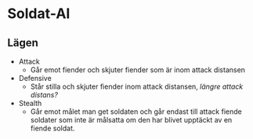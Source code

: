 # Soldat-AI
## Lägen
- Attack
  - Går emot fiender och skjuter fiender som är inom attack distansen 
- Defensive
  - Står stilla och skjuter fiender inom attack distansen, *längre attack distans?*
- Stealth
  - Går emot målet man get soldaten och går endast till attack fiende soldater som inte är målsatta om den har blivet upptäckt av en fiende soldat.
  
